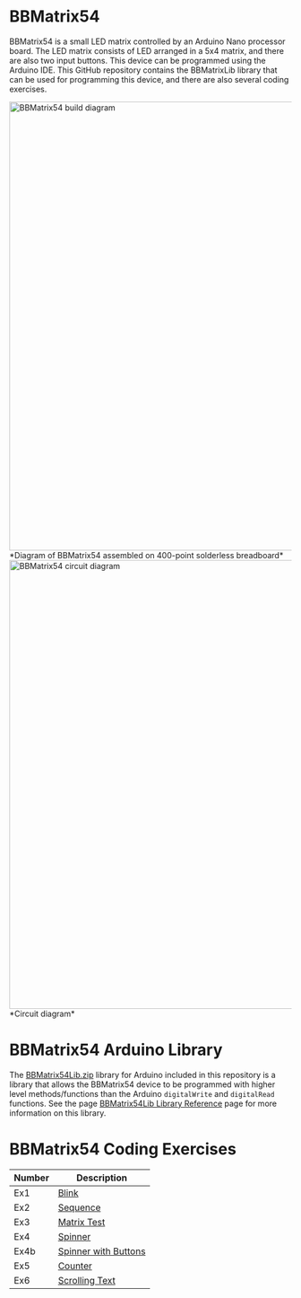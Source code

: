 # BBMatrix54

BBMatrix54 is a small LED matrix controlled by an Arduino Nano processor board. The LED matrix consists of LED arranged in a 5x4 matrix, and there are also two input buttons. This device can be programmed using the Arduino IDE. This GitHub repository contains the BBMatrixLib library that can be used for programming this device, and there are also several coding exercises.

<img src="https://github.com/mtejada11/BBMatrix54/raw/doc/Build/BBMatrix54.png" width="800" alt="BBMatrix54 build diagram">
*Diagram of BBMatrix54 assembled on 400-point solderless breadboard*

<img src="https://github.com/mtejada11/BBMatrix54/raw/doc/Build/BBMatrix54%20circuit%20diagram.png" width="800" alt="BBMatrix54 circuit diagram">
*Circuit diagram*

# BBMatrix54 Arduino Library

The [BBMatrix54Lib.zip](https://github.com/mtejada11/BBMatrix54/blob/master/Lib/BBMatrix54Lib.zip?raw=true) library for Arduino included in this repository is a library that allows the BBMatrix54 device to be programmed with higher level methods/functions than the Arduino `digitalWrite` and `digitalRead` functions. See the page [BBMatrix54Lib Library Reference](https://github.com/mtejada11/BBMatrix54/wiki/BBMatrix54Lib-Library-Reference) page for more information on this library. 

# BBMatrix54 Coding Exercises

| Number | Description |
| --- | --- |
|Ex1  	|[Blink](https://github.com/mtejada11/BBMatrix54/blob/master/Exercises/Ex1_Blink/Ex1_Blink.ino) |
|Ex2  	|[Sequence](https://github.com/mtejada11/BBMatrix54/blob/master/Exercises/Ex2_Sequence/Ex2_Sequence.ino) |
|Ex3  	|[Matrix Test](https://github.com/mtejada11/BBMatrix54/blob/master/Exercises/Ex3_Matrix_Test/Ex3_Matrix_Test.ino) |
|Ex4  	|[Spinner](https://github.com/mtejada11/BBMatrix54/blob/master/Exercises/Ex4_Spinner/Ex4_Spinner.ino) |
|Ex4b  	|[Spinner with Buttons](https://github.com/mtejada11/BBMatrix54/blob/master/Exercises/Ex4b_Spinner_with_Buttons/Ex4b_Spinner_with_Buttons.ino) |
|Ex5  	|[Counter](https://github.com/mtejada11/BBMatrix54/blob/master/Exercises/Ex5_Counter/Ex5_Counter.ino) |
|Ex6  	|[Scrolling Text](https://github.com/mtejada11/BBMatrix54/blob/master/Exercises/Ex6_Scrolling_Text/Ex6_Scrolling_Text.ino) |